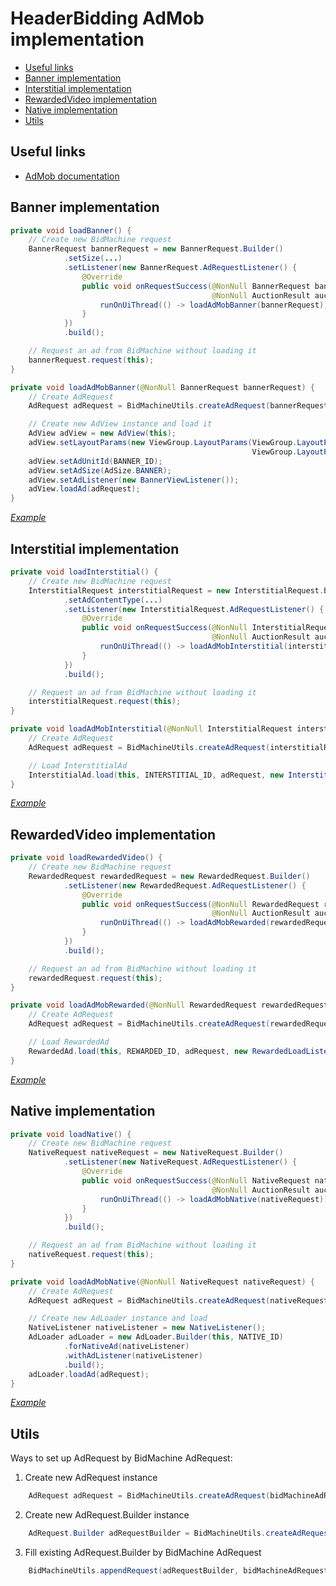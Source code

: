 # HeaderBidding AdMob implementation

* [Useful links](#useful-links)
* [Banner implementation](#banner-implementation)
* [Interstitial implementation](#interstitial-implementation)
* [RewardedVideo implementation](#rewardedvideo-implementation)
* [Native implementation](#native-implementation)
* [Utils](#utils)

## Useful links
* [AdMob documentation](https://developers.google.com/admob/android/quick-start)

## Banner implementation
```java
private void loadBanner() {
    // Create new BidMachine request
    BannerRequest bannerRequest = new BannerRequest.Builder()
            .setSize(...)
            .setListener(new BannerRequest.AdRequestListener() {
                @Override
                public void onRequestSuccess(@NonNull BannerRequest bannerRequest,
                                             @NonNull AuctionResult auctionResult) {
                    runOnUiThread(() -> loadAdMobBanner(bannerRequest));
                }
            })
            .build();

    // Request an ad from BidMachine without loading it
    bannerRequest.request(this);
}

private void loadAdMobBanner(@NonNull BannerRequest bannerRequest) {
    // Create AdRequest
    AdRequest adRequest = BidMachineUtils.createAdRequest(bannerRequest);

    // Create new AdView instance and load it
    AdView adView = new AdView(this);
    adView.setLayoutParams(new ViewGroup.LayoutParams(ViewGroup.LayoutParams.MATCH_PARENT,
                                                      ViewGroup.LayoutParams.MATCH_PARENT));
    adView.setAdUnitId(BANNER_ID);
    adView.setAdSize(AdSize.BANNER);
    adView.setAdListener(new BannerViewListener());
    adView.loadAd(adRequest);
}
```
[*Example*](src/main/java/io/bidmachine/examples/BidMachineAdMobFetchActivity.java#L138)

## Interstitial implementation
```java
private void loadInterstitial() {
    // Create new BidMachine request
    InterstitialRequest interstitialRequest = new InterstitialRequest.Builder()
            .setAdContentType(...)
            .setListener(new InterstitialRequest.AdRequestListener() {
                @Override
                public void onRequestSuccess(@NonNull InterstitialRequest interstitialRequest,
                                             @NonNull AuctionResult auctionResult) {
                    runOnUiThread(() -> loadAdMobInterstitial(interstitialRequest));
                }
            })
            .build();

    // Request an ad from BidMachine without loading it
    interstitialRequest.request(this);
}

private void loadAdMobInterstitial(@NonNull InterstitialRequest interstitialRequest) {
    // Create AdRequest
    AdRequest adRequest = BidMachineUtils.createAdRequest(interstitialRequest);

    // Load InterstitialAd
    InterstitialAd.load(this, INTERSTITIAL_ID, adRequest, new InterstitialLoadListener());
}
```
[*Example*](src/main/java/io/bidmachine/examples/BidMachineAdMobFetchActivity.java#L229)

## RewardedVideo implementation
```java
private void loadRewardedVideo() {
    // Create new BidMachine request
    RewardedRequest rewardedRequest = new RewardedRequest.Builder()
            .setListener(new RewardedRequest.AdRequestListener() {
                @Override
                public void onRequestSuccess(@NonNull RewardedRequest rewardedRequest,
                                             @NonNull AuctionResult auctionResult) {
                    runOnUiThread(() -> loadAdMobRewarded(rewardedRequest));
                }
            })
            .build();

    // Request an ad from BidMachine without loading it
    rewardedRequest.request(this);
}

private void loadAdMobRewarded(@NonNull RewardedRequest rewardedRequest) {
    // Create AdRequest
    AdRequest adRequest = BidMachineUtils.createAdRequest(rewardedRequest);

    // Load RewardedAd
    RewardedAd.load(this, REWARDED_ID, adRequest, new RewardedLoadListener());
}
```
[*Example*](src/main/java/io/bidmachine/examples/BidMachineAdMobFetchActivity.java#L312)

## Native implementation
```java
private void loadNative() {
    // Create new BidMachine request
    NativeRequest nativeRequest = new NativeRequest.Builder()
            .setListener(new NativeRequest.AdRequestListener() {
                @Override
                public void onRequestSuccess(@NonNull NativeRequest nativeRequest,
                                             @NonNull AuctionResult auctionResult) {
                    runOnUiThread(() -> loadAdMobNative(nativeRequest));
                }
            })
            .build();

    // Request an ad from BidMachine without loading it
    nativeRequest.request(this);
}

private void loadAdMobNative(@NonNull NativeRequest nativeRequest) {
    // Create AdRequest
    AdRequest adRequest = BidMachineUtils.createAdRequest(nativeRequest);

    // Create new AdLoader instance and load
    NativeListener nativeListener = new NativeListener();
    AdLoader adLoader = new AdLoader.Builder(this, NATIVE_ID)
            .forNativeAd(nativeListener)
            .withAdListener(nativeListener)
            .build();
    adLoader.loadAd(adRequest);
}
```
[*Example*](src/main/java/io/bidmachine/examples/BidMachineAdMobFetchActivity.java#L395)

## Utils
Ways to set up AdRequest by BidMachine AdRequest:
1. Create new AdRequest instance
```java
    AdRequest adRequest = BidMachineUtils.createAdRequest(bidMachineAdRequest);
```
2. Create new AdRequest.Builder instance
```java
    AdRequest.Builder adRequestBuilder = BidMachineUtils.createAdRequestBuilder(bidMachineAdRequest);
```
3. Fill existing AdRequest.Builder by BidMachine AdRequest
```java
    BidMachineUtils.appendRequest(adRequestBuilder, bidMachineAdRequest);
```
